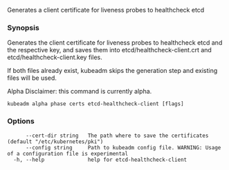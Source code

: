 
Generates a client certificate for liveness probes to healthcheck etcd

### Synopsis

Generates the client certificate for liveness probes to healthcheck etcd and the respective key, and saves them into etcd/healthcheck-client.crt and etcd/healthcheck-client.key files. 

If both files already exist, kubeadm skips the generation step and existing files will be used. 

Alpha Disclaimer: this command is currently alpha.

```
kubeadm alpha phase certs etcd-healthcheck-client [flags]
```

### Options

```
      --cert-dir string   The path where to save the certificates (default "/etc/kubernetes/pki")
      --config string     Path to kubeadm config file. WARNING: Usage of a configuration file is experimental
  -h, --help              help for etcd-healthcheck-client
```

